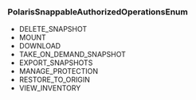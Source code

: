### PolarisSnappableAuthorizedOperationsEnum
- DELETE_SNAPSHOT
- MOUNT
- DOWNLOAD
- TAKE_ON_DEMAND_SNAPSHOT
- EXPORT_SNAPSHOTS
- MANAGE_PROTECTION
- RESTORE_TO_ORIGIN
- VIEW_INVENTORY

